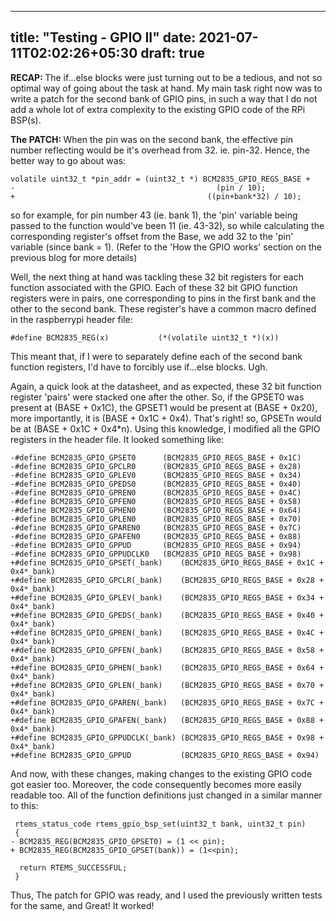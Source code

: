 
---
title: "Testing - GPIO II"
date: 2021-07-11T02:02:26+05:30
draft: true
---

<b> RECAP: </b>
The if...else blocks were just turning out to be a tedious, and not so optimal way of going about the task at hand.
My main task right now was to write a patch for the second bank of GPIO pins, in such a way that I do not add a whole lot of extra complexity to the existing GPIO code of the RPi BSP(s).

<b> The PATCH: </b>
When the pin was on the second bank, the effective pin number reflecting would be it's overhead from 32. ie. pin-32.
Hence, the better way to go about was:
 ```
volatile uint32_t *pin_addr = (uint32_t *) BCM2835_GPIO_REGS_BASE +
-                                             (pin / 10);
+                                           ((pin+bank*32) / 10);
```
so for example, for pin number 43 (ie. bank 1), the 'pin' variable being passed to the function would've been 11 (ie. 43-32), so while calculating the corresponding register's offset from the Base, we add 32 to the 'pin' variable (since bank = 1). (Refer to the 'How the GPIO works' section on the previous blog for more details)

Well, the next thing at hand was tackling these 32 bit registers for each function associated with the GPIO. Each of these 32 bit GPIO function registers were in pairs, one corresponding to pins in the first bank and the other to the second bank.
These register's have a common macro defined in the raspberrypi header file:
```
#define BCM2835_REG(x)           (*(volatile uint32_t *)(x))
```
This meant that, if I were to separately define each of the second bank function registers, I'd have to forcibly use if...else blocks. Ugh.

Again, a quick look at the datasheet, and as expected, these 32 bit function register 'pairs' were stacked one after the other. So, if the GPSET0 was present at (BASE + 0x1C), the GPSET1 would be present at (BASE + 0x20), more importantly, it is (BASE + 0x1C + 0x4). That's right! so, GPSETn would be at (BASE + 0x1C + 0x4*n). Using this knowledge, I modified all the GPIO registers in the header file. It looked something like:

```
-#define BCM2835_GPIO_GPSET0      (BCM2835_GPIO_REGS_BASE + 0x1C)
-#define BCM2835_GPIO_GPCLR0      (BCM2835_GPIO_REGS_BASE + 0x28)
-#define BCM2835_GPIO_GPLEV0      (BCM2835_GPIO_REGS_BASE + 0x34)
-#define BCM2835_GPIO_GPEDS0      (BCM2835_GPIO_REGS_BASE + 0x40)
-#define BCM2835_GPIO_GPREN0      (BCM2835_GPIO_REGS_BASE + 0x4C)
-#define BCM2835_GPIO_GPFEN0      (BCM2835_GPIO_REGS_BASE + 0x58)
-#define BCM2835_GPIO_GPHEN0      (BCM2835_GPIO_REGS_BASE + 0x64)
-#define BCM2835_GPIO_GPLEN0      (BCM2835_GPIO_REGS_BASE + 0x70)
-#define BCM2835_GPIO_GPAREN0     (BCM2835_GPIO_REGS_BASE + 0x7C)
-#define BCM2835_GPIO_GPAFEN0     (BCM2835_GPIO_REGS_BASE + 0x88)
-#define BCM2835_GPIO_GPPUD       (BCM2835_GPIO_REGS_BASE + 0x94)
-#define BCM2835_GPIO_GPPUDCLK0   (BCM2835_GPIO_REGS_BASE + 0x98)
+#define BCM2835_GPIO_GPSET(_bank)    (BCM2835_GPIO_REGS_BASE + 0x1C + 0x4*_bank)
+#define BCM2835_GPIO_GPCLR(_bank)    (BCM2835_GPIO_REGS_BASE + 0x28 + 0x4*_bank)
+#define BCM2835_GPIO_GPLEV(_bank)    (BCM2835_GPIO_REGS_BASE + 0x34 + 0x4*_bank)
+#define BCM2835_GPIO_GPEDS(_bank)    (BCM2835_GPIO_REGS_BASE + 0x40 + 0x4*_bank)
+#define BCM2835_GPIO_GPREN(_bank)    (BCM2835_GPIO_REGS_BASE + 0x4C + 0x4*_bank)
+#define BCM2835_GPIO_GPFEN(_bank)    (BCM2835_GPIO_REGS_BASE + 0x58 + 0x4*_bank)
+#define BCM2835_GPIO_GPHEN(_bank)    (BCM2835_GPIO_REGS_BASE + 0x64 + 0x4*_bank)
+#define BCM2835_GPIO_GPLEN(_bank)    (BCM2835_GPIO_REGS_BASE + 0x70 + 0x4*_bank)
+#define BCM2835_GPIO_GPAREN(_bank)   (BCM2835_GPIO_REGS_BASE + 0x7C + 0x4*_bank)
+#define BCM2835_GPIO_GPAFEN(_bank)   (BCM2835_GPIO_REGS_BASE + 0x88 + 0x4*_bank)
+#define BCM2835_GPIO_GPPUDCLK(_bank) (BCM2835_GPIO_REGS_BASE + 0x98 + 0x4*_bank)
+#define BCM2835_GPIO_GPPUD           (BCM2835_GPIO_REGS_BASE + 0x94)
```

And now, with these changes, making changes to the existing GPIO code got easier too. Moreover, the code consequently becomes more easily readable too.
All of the function definitions just changed in a similar manner to this:

```
 rtems_status_code rtems_gpio_bsp_set(uint32_t bank, uint32_t pin)
 {
- BCM2835_REG(BCM2835_GPIO_GPSET0) = (1 << pin);
+ BCM2835_REG(BCM2835_GPIO_GPSET(bank)) = (1<<pin);
 
  return RTEMS_SUCCESSFUL;
 }
```
Thus, The patch for GPIO was ready, and I used the previously written tests for the same, and Great! It worked!
